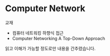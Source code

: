 # Computer Network 

교재
- 컴퓨터 네트워킹 하향식 접근
- Computer Networking A Top-Down Approach

읽고 이해가 가능할 정도로만 내용을 간추렸습니다.  